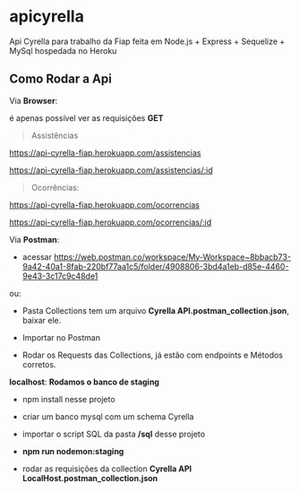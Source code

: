 
  

# apicyrella

  

Api Cyrella para trabalho da Fiap
feita em Node.js + Express + Sequelize + MySql
hospedada no Heroku
  

## Como Rodar a Api

Via **Browser**:

é apenas possível ver as requisições **GET**

> Assistências

https://api-cyrella-fiap.herokuapp.com/assistencias

https://api-cyrella-fiap.herokuapp.com/assistencias/:id

  

>Ocorrências:

https://api-cyrella-fiap.herokuapp.com/ocorrencias

https://api-cyrella-fiap.herokuapp.com/ocorrencias/:id

  

Via **Postman**:

- acessar https://web.postman.co/workspace/My-Workspace~8bbacb73-9a42-40a1-8fab-220bf77aa1c5/folder/4908806-3bd4a1eb-d85e-4460-9e43-3c17c9c48de1

ou:

- Pasta Collections tem um arquivo **Cyrella API.postman_collection.json**, baixar ele.

- Importar no Postman

- Rodar os Requests das Collections, já estão com endpoints e Métodos corretos.

  

**localhost**:
**Rodamos o banco de staging**
- npm install nesse projeto

- criar um banco mysql com um schema Cyrella

- importar o script SQL da pasta **/sql** desse projeto

- **npm run nodemon:staging**

- rodar as requisições da collection **Cyrella API LocalHost.postman_collection.json**